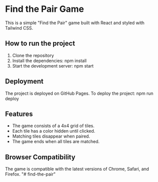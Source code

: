 # Find the Pair Game

This is a simple "Find the Pair" game built with React and styled with Tailwind CSS.

## How to run the project

1. Clone the repository
2. Install the dependencies:
npm install
3. Start the development server:
npm start

## Deployment

The project is deployed on GitHub Pages. To deploy the project:
npm run deploy
## Features

- The game consists of a 4x4 grid of tiles.
- Each tile has a color hidden until clicked.
- Matching tiles disappear when paired.
- The game ends when all tiles are matched.

## Browser Compatibility

The game is compatible with the latest versions of Chrome, Safari, and Firefox.
"# find-the-pair" 
